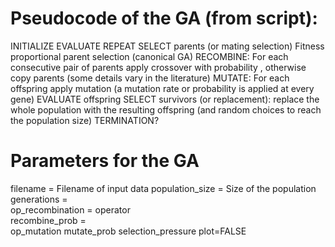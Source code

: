 # Pseudocode of the GA (from script):
INITIALIZE
EVALUATE
REPEAT
    SELECT parents (or mating selection) Fitness proportional parent selection (canonical GA)
    RECOMBINE: For each consecutive pair of parents apply crossover with probability , otherwise copy parents (some details vary in the literature)
    MUTATE: For each offspring apply mutation (a mutation rate or probability is applied at every gene)
    EVALUATE offspring
    SELECT survivors (or replacement): replace the whole population with the resulting offspring (and random choices to reach the population size)
TERMINATION?

# Parameters for the GA
filename            =   Filename of input data
population_size     =   Size of the population
generations         =   
op_recombination    =   operator  
recombine_prob      =   
op_mutation
mutate_prob
selection_pressure
plot=FALSE
